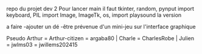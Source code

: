 repo du projet dev 2
Pour lancer main il faut
tkinter, random, pynput import keyboard, PIL import Image, ImageTk, os, import playsound la version 



a faire 
-ajouter un dé
-être prévenue d'un mini-jeu sur l'interface graphique


Pseudo
Arthur = Arthur-citizen = argaba80 |
Charle = CharlesRobe |
Julien = jwlms03 = jwillems202415
